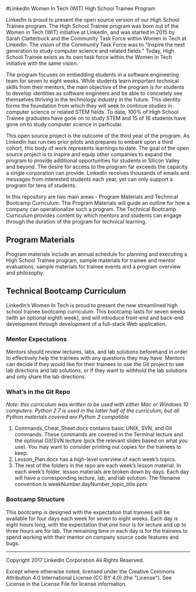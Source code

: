 #LinkedIn Women In Tech (WIT) High School Trainee Program

LinkedIn is proud to present the open source version of our High School Trainee program. The High School Trainee program was born out of the Women in Tech (WIT) initiative at LinkedIn, and was started in 2015 by Sarah Clatterbuck and the Community Task Force within Women in Tech at LinkedIn. The vision of the Community Task Force was to "Inspire the next generation to study computer science and related fields." Today, High School Trainee exists as its own task force within the Women in Tech initiative with the same vision.

The program focuses on embedding students in a software engineering team for seven to eight weeks. While students learn important technical skills from their mentors, the main objective of the program is for students to develop identities as software engineers and be able to concretely see themselves thriving in the technology industry in the future. This identity forms the foundation from which they will seek to continue studies in computer science or related STEM fields. To date, 100% of High School Trainee graduates have gone on to study STEM and 15 of 16 students have gone on to study computer science in particular.

This open source project is the outcome of the third year of the program. As LinkedIn has run two prior pilots and prepares to embark upon a third cohort, this body of work represents learnings to date. The goal of the open source project is to inspire and equip other companies to expand the program to provide additional opportunities for students in Silicon Valley and beyond. The desire for access to the program far exceeds the capacity a single corporation can provide. LinkedIn receives thousands of emails and messages from interested students each year, yet can only support a program for tens of students.

In this repository are two main areas - Program Materials and Technical Bootcamp Curriculum. The Program Materials will guide an outline for how a company can operationalize such a program. The Technical Bootcamp Curriculum provides content by which mentors and students can engage through the duration of the program for technical learning.

## Program Materials

Program materials include an annual schedule for planning and executing a High School Trainee program, sample materials for trainee and mentor evaluations, sample materials for trainee events and a program overview and philosophy.

## Technical Bootcamp Curriculum

LinkedIn’s Women In Tech is proud to present the new streamlined high school trainee bootcamp curriculum. This bootcamp lasts for seven weeks (with an optional eighth week), and will introduce front-end and back-end development through development of a full-stack Web application.

### Mentor Expectations
Mentors should review lectures, labs, and lab solutions beforehand in order to effectively help the trainees with any questions they may have. Mentors can decide if they would like for their trainees to use the Git project to see lab directions and lab solutions, or if they want to withhold the lab solutions and only share the lab directions.

### What’s in the Git Repo
*Note: this curriculum was written to be used with either Mac or Windows 10 computers. Python 2.7 is used in the latter half of the curriculum, but all Python materials covered are Python 3 compatible.*

1. Commands\_Cheat\_Sheet.docx contains basic UNIX, SVN, and Git commands. These commands are covered in the Terminal lecture and the optional Git/SVN lecture (pick the relevant slides based on what you use). You may want to consider printing out copies for the trainees to keep.
2. Lesson_Plan.docx has a high-level overview of each week’s topics.
3. The rest of the folders in the repo are each week’s lesson material. In each week’s folder, lesson materials are broken down by days. Each day will have a corresponding lecture, lab, and lab solution. The filename convention is weekNumber.dayNumber_topic_title.pptx

### Bootcamp Structure
This bootcamp is designed with the expectation that trainees will be available for four days each week for seven to eight weeks. Each day is eight hours long, with the expectation that one hour is for lecture and up to three hours are for lab. The remaining time in each day is for the trainees to spend working with their mentor on company source code features and bugs.

---

Copyright 2017 LinkedIn Corporation
All Rights Reserved.

Except where otherwise noted, licensed under the Creative Commons Attribution 4.0 International License (CC BY 4.0) (the "License").  See License in the License File for license information.
